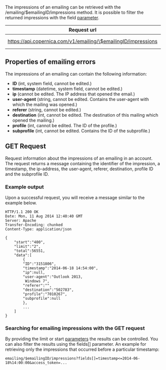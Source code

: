 The impressions of an emailing can be retrieved with the
/emailing/\$emailingID/impressions method. It is possible to filter the
returned impressions with the field
[parameter](./rest-api-parameters.md).

| Request url | Methods | Parameters |
| --- | --- | --- |
| https://api.copernica.com/v1/emailing/\$emailingID/impressions | GET | limit, start, fields[] |

Properties of emailing errors
-----------------------------

The impressions of an emailing can contain the following information:

-   **ID** (int, system field, cannot be edited.)
-   **timestamp** (datetime, system field, cannot be edited.)
-   **ip** (cannot be edited. The IP address that opened the email.)
-   **user-agent** (string, cannot be edited. Contains the user-agent
    with which the mailing was opened.)
-   **referer** (string, cannot be edited.)
-   **destination** (int, cannot be edited. The destination of this
    mailing which opened the mailing.)
-   **profile** (int, cannot be edited. The ID of the profile.)
-   **subprofile** (int, cannot be edited. Contains the ID of the
    subprofile.)

GET Request
-----------

Request information about the impressions of an emailing in an account.
The request returns a message containing the identifier of the
impression, a timestamp, the ip-address, the user-agent, referer,
destination, profile ID and the subprofile ID.

### Example output

Upon a successful request, you will receive a message similar to the
example below.

```
HTTP/1.1 200 OK
Date: Mon, 11 Aug 2014 12:40:40 GMT 
Server: Apache 
Transfer-Encoding: chunked 
Content-Type: application/json 

{
    "start":"400",
    "limit":"2",
    "total":56551,
    "data":[
        {
        "ID":"3151806",
        "timestamp":"2014-06-18 14:54:00",
        "ip":null,
        "user-agent":"Outlook 2013,
         Windows 7",
        "referer":"",
        "destination":"502783",
        "profile":"7010267",
        "subprofile":null
        },
        ...
    ]
}
```

### Searching for emailing impressions with the GET request

By providing the limit or start
[parameters](./rest-api-parameters.md)
the results can be controlled. You can also filter the results using the
fields[] parameter. An example for retrieving only the impressions that
occurred before a particular timestamp:

```
emailing/$emailingID/impressions?fields[]=timestamp<=2014-06-18%14:00:00&access_token=...
```
